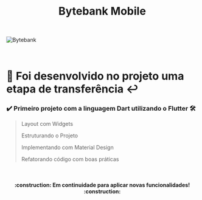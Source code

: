 <h1 align="center">Bytebank Mobile</h1> 
  
  <br/>

![Bytebank](http://g.recordit.co/0IJ6ScnqaA.gif)

</br>
  
  # :iphone: Foi desenvolvido no projeto uma etapa de transferência :leftwards_arrow_with_hook:
  
   
  ### :heavy_check_mark: Primeiro projeto com a linguagem Dart utilizando o Flutter :hammer_and_wrench:
  > 
  > Layout com Widgets
  >
  > Estruturando o Projeto
  >
  > Implementando com Material Design
  > 
  > Refatorando código com boas práticas
  
 
   
</br>


<h4 align="center"> 
    :construction: Em continuidade para aplicar novas funcionalidades! :construction:
</h4>


